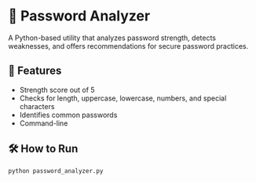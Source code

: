 # 🔐 Password Analyzer

A Python-based utility that analyzes password strength, detects weaknesses, and offers recommendations for secure password practices.

## 🚀 Features

- Strength score out of 5
- Checks for length, uppercase, lowercase, numbers, and special characters
- Identifies common passwords
- Command-line

## 🛠️ How to Run

```bash
python password_analyzer.py
